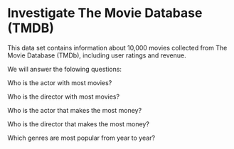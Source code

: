 # Investigate The Movie Database (TMDB) 
This data set contains information about 10,000 movies collected from The Movie Database (TMDb), including user ratings and revenue.

We will answer the folowing questions:

Who is the actor with most movies?

Who is the director with most movies?

Who is the actor that makes the most money?

Who is the director that makes the most money?

Which genres are most popular from year to year?
